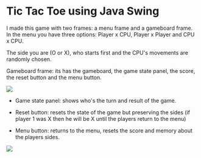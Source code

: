 # Tic Tac Toe using Java Swing

I made this game with two frames: a menu frame and a gameboard frame. In the menu you have three options: Player x CPU, Player x Player and CPU x CPU. 

The side you are (O or X), who starts first and the CPU's movements are randomly chosen.

Gameboard frame: its has the gameboard, the game state panel, the score, the reset button and the menu button.

<img align ="center" src="../images/game.PNG">

- Game state panel: shows who's the turn and result of the game.

- Reset button: resets the state of the game but preserving the sides (if player 1 was X then he will be X until the players return to the menu)

- Menu button: returns to the menu, resets the score and memory about the players sides.

<img align ="center" src="../images/menu.PNG">
